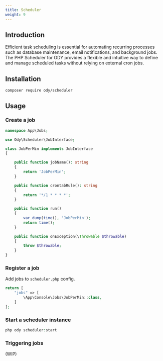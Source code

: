 ```yaml
---
title: Scheduler
weight: 9
---
```


## Introduction

Efficient task scheduling is essential for automating recurring processes such as database maintenance, email
notifications, and background jobs. The PHP Scheduler for ODY provides a flexible and intuitive way to
define and manage scheduled tasks without relying on external cron jobs.

## Installation

```shell
composer require ody/scheduler
```

## Usage

### Create a job

```php
namespace App\Jobs;

use Ody\Scheduler\JobInterface;

class JobPerMin implements JobInterface
{

    public function jobName(): string
    {
        return 'JobPerMin';
    }

    public function crontabRule(): string
    {
        return '*/1 * * * *';
    }

    public function run()
    {
        var_dump(time(), 'JobPerMin');
        return time();
    }

    public function onException(\Throwable $throwable)
    {
        throw $throwable;
    }
}
```

### Register a job

Add jobs to `scheduler.php` config.

```php
return [
    "jobs" => [
        \App\Console\Jobs\JobPerMin::class,
    ]
];
```

### Start a scheduler instance

```php
php ody scheduler:start
```

### Triggering jobs

(WIP)
